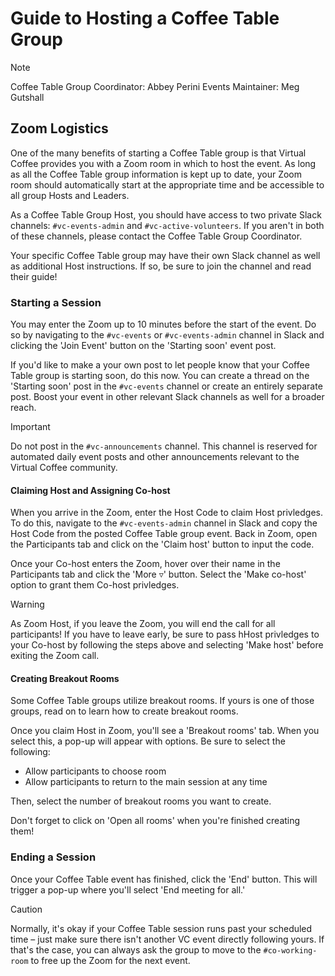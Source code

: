 # Guide to Hosting a Coffee Table Group

> [!NOTE]
> Coffee Table Group Coordinator: Abbey Perini
> Events Maintainer: Meg Gutshall

## Zoom Logistics

One of the many benefits of starting a Coffee Table group is that Virtual Coffee provides you with a Zoom room in which to host the event. As long as all the Coffee Table group information is kept up to date, your Zoom room should automatically start at the appropriate time and be accessible to all group Hosts and Leaders.

As a Coffee Table Group Host, you should have access to two private Slack channels: `#vc-events-admin` and `#vc-active-volunteers`. If you aren't in both of these channels, please contact the Coffee Table Group Coordinator.

Your specific Coffee Table group may have their own Slack channel as well as additional Host instructions. If so, be sure to join the channel and read their guide!

### Starting a Session

You may enter the Zoom up to 10 minutes before the start of the event. Do so by navigating to the `#vc-events` or `#vc-events-admin` channel in Slack and clicking the 'Join Event' button on the 'Starting soon' event post.

If you'd like to make a your own post to let people know that your Coffee Table group is starting soon, do this now. You can create a thread on the 'Starting soon' post in the `#vc-events` channel or create an entirely separate post. Boost your event in other relevant Slack channels as well for a broader reach.

> [!IMPORTANT]
> Do not post in the `#vc-announcements` channel. This channel is reserved for automated daily event posts and other announcements relevant to the Virtual Coffee community.

#### Claiming Host and Assigning Co-host

When you arrive in the Zoom, enter the Host Code to claim Host privledges. To do this, navigate to the `#vc-events-admin` channel in Slack and copy the Host Code from the posted Coffee Table group event. Back in Zoom, open the Participants tab and click on the 'Claim host' button to input the code.

Once your Co-host enters the Zoom, hover over their name in the Participants tab and click the 'More ▿' button. Select the 'Make co-host' option to grant them Co-host privledges.

> [!WARNING]
> As Zoom Host, if you leave the Zoom, you will end the call for all participants! If you have to leave early, be sure to pass hHost privledges to your Co-host by following the steps above and selecting 'Make host' before exiting the Zoom call.

#### Creating Breakout Rooms

Some Coffee Table groups utilize breakout rooms. If yours is one of those groups, read on to learn how to create breakout rooms.

Once you claim Host in Zoom, you'll see a 'Breakout rooms' tab. When you select this, a pop-up will appear with options. Be sure to select the following:

- Allow participants to choose room
- Allow participants to return to the main session at any time

Then, select the number of breakout rooms you want to create.

Don't forget to click on 'Open all rooms' when you're finished creating them!

### Ending a Session

Once your Coffee Table event has finished, click the 'End' button. This will trigger a pop-up where you'll select 'End meeting for all.'

> [!CAUTION]
> Normally, it's okay if your Coffee Table session runs past your scheduled time – just make sure there isn't another VC event directly following yours. If that's the case, you can always ask the group to move to the `#co-working-room` to free up the Zoom for the next event.

